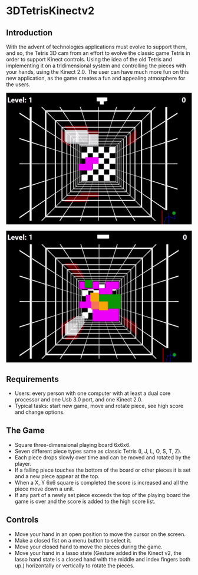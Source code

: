 # 3DTetrisKinectv2

## Introduction 
With the advent of technologies applications must evolve to support them, and so, the Tetris 3D cam from an effort to evolve the classic game Tetris  in order to support Kinect controls. Using the idea of the old Tetris and implementing it on a tridimensional system and controlling the pieces with your hands, using the Kinect 2.0. The user can have much more fun on this new application, as the game creates a fun and appealing atmosphere for the users.

![Screen 1](https://github.com/luispmenezes/3DTetrisKinectv2/blob/master/img_1.png?raw=true)

![Screen 2](https://github.com/luispmenezes/3DTetrisKinectv2/blob/master/img_2.png?raw=true)


## Requirements
* Users: every person with one computer with at least a dual core processor and one Usb 3.0 port, and one Kinect 2.0.
* Typical tasks: start new game, move and rotate piece, see high score and change options.

## The Game
* Square three-dimensional playing board 6x6x6.
* Seven different piece types same as classic Tetris (I, J, L, O, S, T, Z).
* Each piece drops slowly over time and can be moved and rotated by the player.
* If a falling piece touches the bottom of the board or other pieces it is set and a new piece appear at the top. 
* When a X, Y 6x6 square is completed the score is increased and all the piece move down a unit.
* If any part of a newly set piece exceeds the top of the playing board the game is over and the score is added to the high score list.

## Controls
* Move your hand in an open position to move the cursor on the screen.
* Make a closed fist on a menu button to select it.
* Move your closed hand to move the pieces during the game.
* Move your hand in a lasso state (Gesture added in the Kinect v2, the lasso hand state is a closed hand with the middle and index fingers both up.) horizontally or vertically to rotate the pieces.

